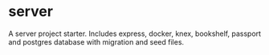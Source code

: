 # server
A server project starter. Includes express, docker, knex, bookshelf, passport and postgres database with migration and seed files.
